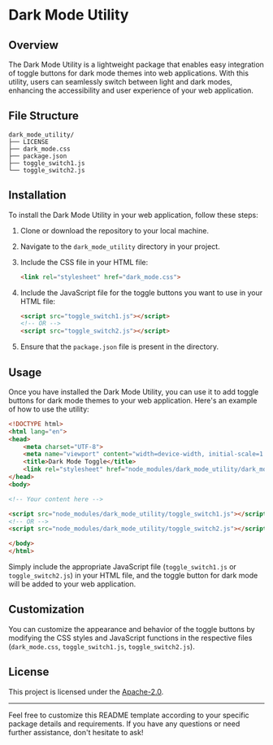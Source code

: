 # Dark Mode Utility

## Overview

The Dark Mode Utility is a lightweight package that enables easy integration of toggle buttons for dark mode themes into web applications. With this utility, users can seamlessly switch between light and dark modes, enhancing the accessibility and user experience of your web application.

## File Structure

```
dark_mode_utility/
├── LICENSE
├── dark_mode.css
├── package.json
├── toggle_switch1.js
└── toggle_switch2.js
```

## Installation

To install the Dark Mode Utility in your web application, follow these steps:

1. Clone or download the repository to your local machine.

2. Navigate to the `dark_mode_utility` directory in your project.

3. Include the CSS file in your HTML file:

   ```html
   <link rel="stylesheet" href="dark_mode.css">
   ```

4. Include the JavaScript file for the toggle buttons you want to use in your HTML file:

   ```html
   <script src="toggle_switch1.js"></script>
   <!-- OR -->
   <script src="toggle_switch2.js"></script>
   ```

5. Ensure that the `package.json` file is present in the directory.

## Usage

Once you have installed the Dark Mode Utility, you can use it to add toggle buttons for dark mode themes to your web application. Here's an example of how to use the utility:

```html
<!DOCTYPE html>
<html lang="en">
<head>
    <meta charset="UTF-8">
    <meta name="viewport" content="width=device-width, initial-scale=1.0">
    <title>Dark Mode Toggle</title>
    <link rel="stylesheet" href="node_modules/dark_mode_utility/dark_mode.css">
</head>
<body>

<!-- Your content here -->

<script src="node_modules/dark_mode_utility/toggle_switch1.js"></script>
<!-- OR -->
<script src="node_modules/dark_mode_utility/toggle_switch2.js"></script>

</body>
</html>
```

Simply include the appropriate JavaScript file (`toggle_switch1.js` or `toggle_switch2.js`) in your HTML file, and the toggle button for dark mode will be added to your web application.

## Customization

You can customize the appearance and behavior of the toggle buttons by modifying the CSS styles and JavaScript functions in the respective files (`dark_mode.css`, `toggle_switch1.js`, `toggle_switch2.js`).

## License

This project is licensed under the [Apache-2.0](LICENSE).

---

Feel free to customize this README template according to your specific package details and requirements. If you have any questions or need further assistance, don't hesitate to ask!
